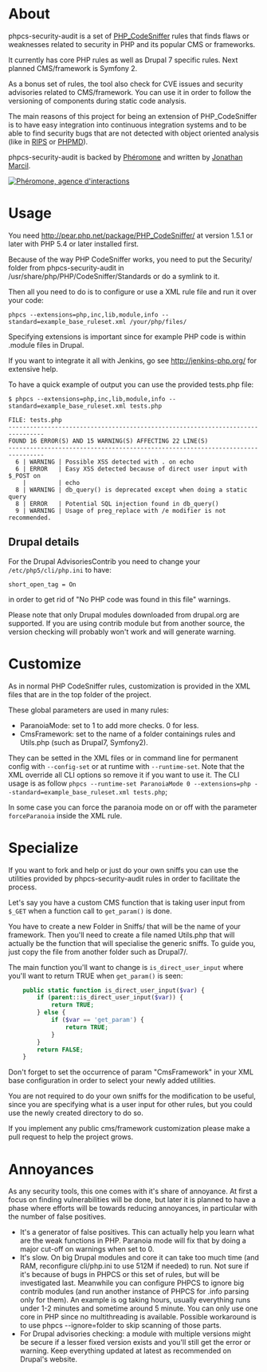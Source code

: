 About
=====

phpcs-security-audit is a set of [PHP_CodeSniffer](https://github.com/squizlabs/PHP_CodeSniffer) rules that finds flaws or weaknesses related to security in PHP and its popular CMS or frameworks.

It currently has core PHP rules as well as Drupal 7 specific rules. Next planned CMS/framework is Symfony 2.

As a bonus set of rules, the tool also check for CVE issues and security advisories related to CMS/framework. You can use it in order to follow the versioning of components during static code analysis.

The main reasons of this project for being an extension of PHP_CodeSniffer is to have easy integration into continuous integration systems and to be able to find security bugs that are not detected with object oriented analysis (like in [RIPS](http://rips-scanner.sourceforge.net/) or [PHPMD](http://phpmd.org/)).

phpcs-security-audit is backed by [Phéromone](http://www.pheromone.ca/) and written by [Jonathan Marcil](http://www.jonathanmarcil.ca/).

[![Phéromone, agence d'interactions](https://www.owasp.org/images/a/ab/Logo-phero.gif)](http://www.pheromone.ca/)


Usage
=====

You need http://pear.php.net/package/PHP_CodeSniffer/ at version 1.5.1 or later with PHP 5.4 or later installed first.

Because of the way PHP CodeSniffer works, you need to put the Security/ folder from phpcs-security-audit in /usr/share/php/PHP/CodeSniffer/Standards or do a symlink to it.

Then all you need to do is to configure or use a XML rule file and run it over your code:
```
phpcs --extensions=php,inc,lib,module,info --standard=example_base_ruleset.xml /your/php/files/
```

Specifying extensions is important since for example PHP code is within .module files in Drupal.

If you want to integrate it all with Jenkins, go see http://jenkins-php.org/ for extensive help.

To have a quick example of output you can use the provided tests.php file:
```
$ phpcs --extensions=php,inc,lib,module,info --standard=example_base_ruleset.xml tests.php

FILE: tests.php
--------------------------------------------------------------------------------
FOUND 16 ERROR(S) AND 15 WARNING(S) AFFECTING 22 LINE(S)
--------------------------------------------------------------------------------
  6 | WARNING | Possible XSS detected with . on echo
  6 | ERROR   | Easy XSS detected because of direct user input with $_POST on
    |         | echo
  8 | WARNING | db_query() is deprecated except when doing a static query
  8 | ERROR   | Potential SQL injection found in db_query()
  9 | WARNING | Usage of preg_replace with /e modifier is not recommended.

```

Drupal details
--------------

For the Drupal AdvisoriesContrib you need to change your `/etc/php5/cli/php.ini` to have:
```
short_open_tag = On
```
in order to get rid of "No PHP code was found in this file" warnings.

Please note that only Drupal modules downloaded from drupal.org are supported. If you are using contrib module but from another source, the version checking will probably won't work and will generate warning.


Customize
=========
As in normal PHP CodeSniffer rules, customization is provided in the XML files that are in the top folder of the project.

These global parameters are used in many rules:
* ParanoiaMode: set to 1 to add more checks. 0 for less.
* CmsFramework: set to the name of a folder containings rules and Utils.php (such as Drupal7, Symfony2).

They can be setted in the XML files or in command line for permanent config with `--config-set` or at runtime with `--runtime-set`. Note that the XML override all CLI options so remove it if you want to use it. The CLI usage is as follow `phpcs --runtime-set ParanoiaMode 0 --extensions=php --standard=example_base_ruleset.xml tests.php`;

In some case you can force the paranoia mode on or off with the parameter `forceParanoia` inside the XML rule.


Specialize
==========

If you want to fork and help or just do your own sniffs you can use the utilities provided by phpcs-security-audit rules in order to facilitate the process.

Let's say you have a custom CMS function that is taking user input from `$_GET` when a function call to `get_param()` is done.

You have to create a new Folder in Sniffs/ that will be the name of your framework. Then you'll need
to create a file named Utils.php that will actually be the function that will specialise the generic sniffs. To guide you, just copy the file from another folder such as Drupal7/.

The main function you'll want to change is `is_direct_user_input` where you'll want to return TRUE when `get_param()` is seen:
```php
	public static function is_direct_user_input($var) {
		if (parent::is_direct_user_input($var)) {
			return TRUE;
		} else {
			if ($var == 'get_param') {
				return TRUE;
			}
		}
		return FALSE;
	}
```

Don't forget to set the occurrence of param "CmsFramework" in your XML base configuration in order to select your newly added utilities.

You are not required to do your own sniffs for the modification to be useful, since you are specifying what is a user input for other rules, but you could use the newly created directory to do so.

If you implement any public cms/framework customization please make a pull request to help the project grows.


Annoyances
==========

As any security tools, this one comes with it's share of annoyance. At first a focus on finding vulnerabilities will be done, but later it is planned to have a phase where efforts will be towards reducing annoyances, in particular with the number of false positives.

* It's a generator of false positives. This can actually help you learn what are the weak functions in PHP. Paranoia mode will fix that by doing a major cut-off on warnings when set to 0.
* It's slow. On big Drupal modules and core it can take too much time (and RAM, reconfigure cli/php.ini to use 512M if needed) to run. Not sure if it's because of bugs in PHPCS or this set of rules, but will be investigated last. Meanwhile you can configure PHPCS to ignore big contrib modules (and run another instance of PHPCS for .info parsing only for them). An example is og taking hours, usually everything runs under 1-2 minutes and sometime around 5 minute. You can only use one core in PHP since no multithreading is available. Possible workaround is to use phpcs --ignore=folder to skip scanning of those parts.
* For Drupal advisories checking: a module with multiple versions might be secure if a lesser fixed version exists and you'll still get the error or warning. Keep everything updated at latest as recommended on Drupal's website.




